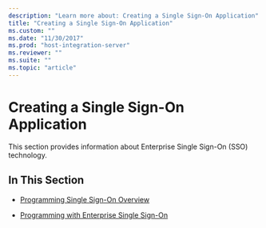 ```yaml
---
description: "Learn more about: Creating a Single Sign-On Application"
title: "Creating a Single Sign-On Application"
ms.custom: ""
ms.date: "11/30/2017"
ms.prod: "host-integration-server"
ms.reviewer: ""
ms.suite: ""
ms.topic: "article"
---
```

# Creating a Single Sign-On Application
This section provides information about Enterprise Single Sign-On (SSO) technology.  
  
## In This Section  
  
-   [Programming Single Sign-On Overview](../esso/programming-single-sign-on-overview.md)  
  
-   [Programming with Enterprise Single Sign-On](../esso/programming-with-enterprise-single-sign-on.md)
